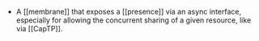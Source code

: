 - A [[membrane]] that exposes a [[presence]] via an async interface, especially for allowing the concurrent sharing of a given resource, like via [[CapTP]].
